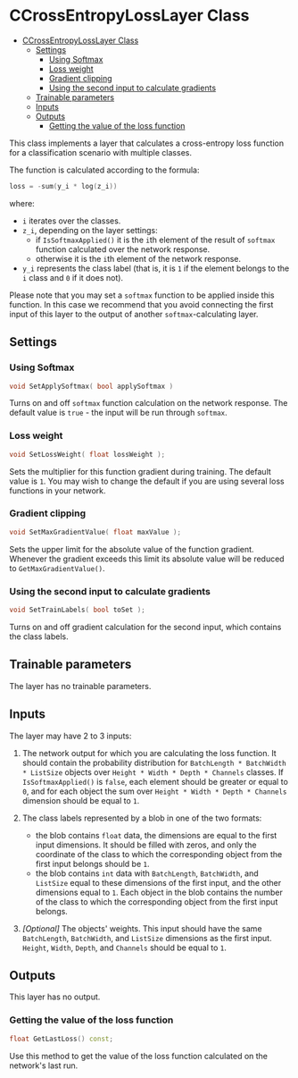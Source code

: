 # CCrossEntropyLossLayer Class

<!-- TOC -->

- [CCrossEntropyLossLayer Class](#ccrossentropylosslayer-class)
    - [Settings](#settings)
        - [Using Softmax](#using-softmax)
        - [Loss weight](#loss-weight)
        - [Gradient clipping](#gradient-clipping)
        - [Using the second input to calculate gradients](#using-the-second-input-to-calculate-gradients)
    - [Trainable parameters](#trainable-parameters)
    - [Inputs](#inputs)
    - [Outputs](#outputs)
        - [Getting the value of the loss function](#getting-the-value-of-the-loss-function)

<!-- /TOC -->

This class implements a layer that calculates a cross-entropy loss function for a classification scenario with multiple classes.

The function is calculated according to the formula:

```c++
loss = -sum(y_i * log(z_i))
```

where:

- `i` iterates over the classes.
- `z_i`, depending on the layer settings:
  - if `IsSoftmaxApplied()` it is the `i`th element of the result of `softmax` function calculated over the network response.
  - otherwise it is the `i`th element of the network response.
- `y_i` represents the class label (that is, it is `1` if the element belongs to the `i` class and `0` if it does not).

Please note that you may set a `softmax` function to be applied inside this function. In this case we recommend that you avoid connecting the first input of this layer to the output of another `softmax`-calculating layer.

## Settings

### Using Softmax

```c++
void SetApplySoftmax( bool applySoftmax )
```

Turns on and off `softmax` function calculation on the network response. The default value is `true` - the input will be run through `softmax`.

### Loss weight

```c++
void SetLossWeight( float lossWeight );
```

Sets the multiplier for this function gradient during training. The default value is `1`. You may wish to change the default if you are using several loss functions in your network.

### Gradient clipping

```c++
void SetMaxGradientValue( float maxValue );
```

Sets the upper limit for the absolute value of the function gradient. Whenever the gradient exceeds this limit its absolute value will be reduced to `GetMaxGradientValue()`.

### Using the second input to calculate gradients

```c++
void SetTrainLabels( bool toSet );
```

Turns on and off gradient calculation for the second input, which contains the class labels.

## Trainable parameters

The layer has no trainable parameters.

## Inputs

The layer may have 2 to 3 inputs:

1. The network output for which you are calculating the loss function. It should contain the probability distribution for `BatchLength * BatchWidth * ListSize` objects over `Height * Width * Depth * Channels` classes. If `IsSoftmaxApplied()` is `false`, each element should be greater or equal to `0`, and for each object the sum over `Height * Width * Depth * Channels` dimension should be equal to `1`.
2. The class labels represented by a blob in one of the two formats:
	* the blob contains `float` data, the dimensions are equal to the first input dimensions. It should be filled with zeros, and only the coordinate of the class to which the corresponding object from the  first input belongs should be `1`.
	* the blob contains `int` data with `BatchLength`, `BatchWidth`, and `ListSize` equal to these dimensions of the first input, and the other dimensions equal to `1`. Each object in the blob contains the number of the class to which the corresponding object from the first input belongs.

3. *[Optional]* The objects' weights. This input should have the same `BatchLength`, `BatchWidth`, and `ListSize` dimensions as the first input. `Height`, `Width`, `Depth`, and `Channels` should be equal to `1`.

## Outputs

This layer has no output.

### Getting the value of the loss function

```c++
float GetLastLoss() const;
```

Use this method to get the value of the loss function calculated on the network's last run.
